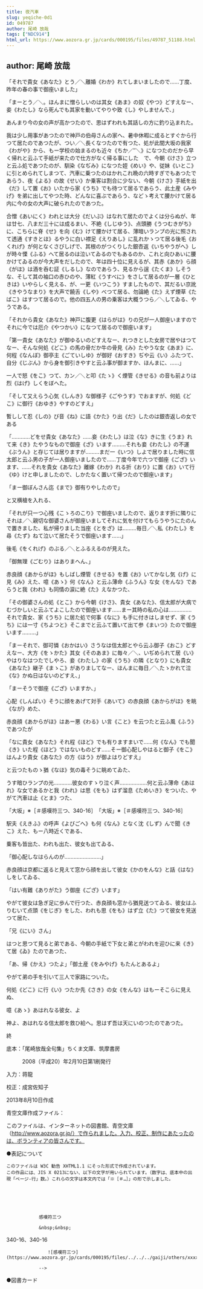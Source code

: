 ```yaml
---
title: 夜汽車
slug: yeqiche-0d1
id: 049787
author: 尾崎 放哉
tags: ["NDC914"]
html_url: https://www.aozora.gr.jp/cards/000195/files/49787_51188.html
---
```


## author: 尾崎 放哉

「それで貴女《あなた》とう／＼離婚《わか》れてしまいましたので……丁度、昨年の春の事で御座いました」

「まーとう／＼。ほんまに憎らしいのは其女《あま》の奴《やつ》どすえなー、妾《わたし》なら死んでも其家を動いてやりや致《し》やしませんで、」

あんまり今の女の声が高かつたので、思はずわれも其話しの方に釣り込まれた。

我は少し用事があつたので神戸の伯母さんの家へ、暑中休暇に成るとすぐから行つて居たのであつたが、つい／＼長くなつたので有つた、処が此間大坂の我家《わがや》から、もー学校の始まるのも近々《ちか／″＼》になつたのだから早く帰れと云ふて手紙が来たので仕方がなく帰る事にした　で、今朝《けさ》立つと云ふ処であつたのが、馴染《なぢみ》になつた姪《めい》や、従妹《いとこ》に引とめられてしまつて、汽車に乗つたのはかれこれ晩の六時すぎでもあつたであらう、夜《よる》の故《せい》か乗客は割合に少ない、今朝《けさ》手紙を出《だ》して置《お》いたから家《うち》でも待つて居るであらう、此土産《みやげ》を弟に出してやつた時、どんなに喜ぶであらう、などゝ考えて腰かけて居る内に今の女の大声に破られたのであつた。

合憎《あいにく》われとは大分《だいぶ》はなれて居たのでよくは分らぬが、年は廿七、八まだ三十には成るまい、不絶《しじゆう》、点頭勝《うつむきがち》に、こちらに脊《せ》を向《む》けて腰かけて居る、薄暗いランプの光に照されて透通《すきとほ》るやうに白い襟足《えりあし》に乱れかゝつて居る後毛《おくれげ》が何となくさびしげで、其根のがつくりした銀杏返《いちやうがへ》しが時々慄《ふる》へて居るのは泣いてゐるのでもあるのか、これと向ひあいに腰かけてゐるのが今大声をだしたので、年は四十位に見えるが、其赤《あか》ら顔《がほ》は酒を呑む証《しるし》なのであらう、見るから逞《たくま》しそうな、そして其の袖口の赤ひのや、薄紅《うすべに》をさして居るのが一層《ひときは》いやらしく見える、が、一更《いつこう》すましたもので、其だるい京訛《きやうなまり》を大声で饒舌《しや》べつて居る、勿論絶《た》えず煙草《たばこ》はすつて居るので。他の四五人の男の乗客は大概うつら／＼してゐる、やうである。

「それから貴女《あなた》神戸に腹更《はらがは》りの兄が一人御座いますので　それに今では厄介《やつかい》になつて居るので御座います」

「第一貴女《あなた》が御ゆるいのどすえなー、れつきとした女房で居やはつてなー、そんな何処《どこ》の馬の骨だか牛の骨見《み》たやうな女《あま》に、何程《なんぼ》御亭主《ごていしゆ》が御好《おすき》ぢや云《い》ふたつて、自分《じぶん》から身を御引きやすと云ふ事が御ますか、ほんまに、……」

一人で怒《をこ》つて、カン／＼と叩《たゝ》く煙管《きせる》の音も前よりは烈《はげ》しくをぼへた。

「そして又えらう心気《しんき》な御様子《ごやうす》でおますが、何処《どこ》に御行《おゆき》やすのどすえ」

暫しして忍《しの》び音《ね》に語《かた》り出《だ》したのは銀杏返しの女である

「…………どをせ貴女《あなた》……妾《わたし》は泣《な》きに生《うま》れて来《き》たやうなもので御座《ざ》います………それも妾《わたし》の不運《ぶうん》と存じては居りますが………まだ一《いつ》しよで居りました時に信太郎と云ふ男の子が一人御座いましたので……丁度今年で六つで御座《ござ》います、……それを貴女《あなた》離嫁《わか》れる折《おり》に置《お》いて行《ゆ》けと申しましたので、しかたなく置いて帰つたので御座います」

「まー御ぼんさん迄《まで》御有りやしたので」

と又横槍を入れる、

「それが只一つ心残《こゝろのこり》で御座いましたので、返ります折に隣りにそれは／＼親切な御婆さんが御座いましてそれに気を付けてもらうやうにたのんで置きました、私が帰りました当座《とをざ》は………毎日／＼私《わたし》を尋《たず》ねて泣いて居たそうで御座います……」

後毛《をくれげ》のぶる／＼とふるえるのが見えた。

「御無理《ごむり》はありまへん、」

赤良顔《あからがほ》もしばし煙管《きせる》を置《お》いてかなし気《げ》に見《み》えた、噫《あゝ》何《なん》と云ふ薄命《ふうん》な女《をんな》であらうと我《われ》も同情の涙に絶《た》えなかつた、

「その御婆さんの処《とこ》から今朝《けさ》、貴女《あなた》、信太郎が大病でむづかしいと云ふてよこしたので御座います……まー其時の私の心は……………それで貴女、家《うち》に居た処で何事《なに》も手に付きはしませず、家《うち》には一寸《ちよつと》そこまでと云ふて置いて出て参《まいつ》たので御座います………」

「まーそれで、御可憐《おかはい》さうなは信太郎とやら云ふ御子《おこ》どすえなー、大方《をゝかた》其女《そのあま》に毎々／＼、いぢめられて居《い》やはりなはつたでしやろ、妾《わたし》の家《うち》の隣《となり》にも貴女《あなた》継子《まゝこ》がありましてなー、ほんまに毎日／＼たゝかれて泣《な》かぬ日はないのどすえ、」

「まーそうで御座《ござ》いますか、」

心配《しんぱい》そうに顔をあげて対手《あいて》の赤良顔《あからがほ》を眺《なが》めた、

赤良顔《あからがほ》はあー悪《わる》い言《こと》を云つたと云ふ風《ふう》であつたが

「なに貴女《あなた》それ程《ほど》でも有りますまいで……何《なん》でも聞《き》いた程《ほど》ではないものどす……そー御心配しやはると御子《をこ》はんより貴女《あなた》の方《ほう》が御よはりどすえ」

と云つたものゝ猶《なほ》気の毒そうに眺めてゐた、

うす暗ひランプの光…………彼女のすゝり泣く声………………何と云ふ薄命《あはれ》な女であるかと我《われ》は思《をも》はず溜息《ためいき》をついた、やがて汽車は止《とま》つた、

「大坂」※［＃感嘆符三つ、340-16］　「大坂」※［＃感嘆符三つ、340-16］

駅夫《えきふ》の呼声《よびごへ》も何《なん》となく沈《しず》んで聞《きこ》えた、もー八時近くである、

乗客も皆出た、われも出た、彼女も出てゐる、

「御心配しなはらんのが……………………」

赤良顔は京都に返ると見えて窓から顔を出して彼女《かのをんな》と話《はな》しをしてゐる、

「はい有難《ありがた》う御座《ござ》います」

やがて彼女は急ぎ足に歩んで行つた、赤良顔も窓から猶見送つてゐる、彼女はふりむいて点頭《をじぎ》をした、われも思《をも》はず立《た》つて彼女を見送つて居た、

「兄《にい》さん」

はつと思つて見ると弟である、今朝の手紙で下女と弟とがわれを迎ひに来《き》て居《ゐ》たのであつた、

「あ、帰《かえ》つたよ」「御土産《をみやげ》もたんとあるよ」

やがて弟の手を引いて三人で家路についた。

何処《どこ》に行《い》つたか先《さき》の女《をんな》はもーそこらに見えぬ、

噫《あゝ》あはれなる彼女、よ

神よ、あはれなる信太郎を救ひ給へ。思はず吾は天にいのつたのであつた。

終













底本：「尾崎放哉全句集」ちくま文庫、筑摩書房

　　　2008（平成20）年2月10日第1刷発行

入力：蒋龍

校正：成宮佐知子

2013年8月10日作成

青空文庫作成ファイル：

このファイルは、インターネットの図書館、青空文庫（http://www.aozora.gr.jp/）で作られました。入力、校正、制作にあたったのは、ボランティアの皆さんです。











●表記について


	このファイルは W3C 勧告 XHTML1.1 にそった形式で作成されています。
	この作品には、JIS X 0213にない、以下の文字が用いられています。（数字は、底本中の出現「ページ-行」数。）これらの文字は本文内では「※［＃…］」の形で示しました。



		
			
				
				感嘆符三つ
				
				&nbsp;&nbsp;
				
340-16、340-16				
				
				　　![感嘆符三つ](https://www.aozora.gr.jp/cards/000195/files/../../../gaiji/others/xxxx.png)
				
				-->
			
		






●図書カード